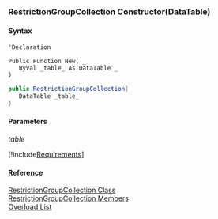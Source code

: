 ﻿### RestrictionGroupCollection Constructor(DataTable)

#### Syntax

```vbnet
'Declaration

Public Function New( _
   ByVal _table_ As DataTable _
)
```

```csharp
public RestrictionGroupCollection( 
   DataTable _table_
)
```

#### Parameters

_table_

[!include[Requirements](../partials/requirements.md)]

#### Reference

[RestrictionGroupCollection Class](fcSDK~FChoice.Foundation.DataObjects.RestrictionGroupCollection.md)  
[RestrictionGroupCollection Members](fcSDK~FChoice.Foundation.DataObjects.RestrictionGroupCollection_members.md)  
[Overload List](fcSDK~FChoice.Foundation.DataObjects.RestrictionGroupCollection~_ctor.md)